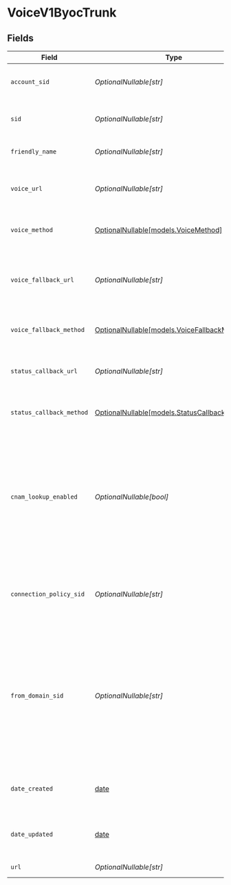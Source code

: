 # VoiceV1ByocTrunk


## Fields

| Field                                                                                                                                                                                                                                                                                                                                                                                  | Type                                                                                                                                                                                                                                                                                                                                                                                   | Required                                                                                                                                                                                                                                                                                                                                                                               | Description                                                                                                                                                                                                                                                                                                                                                                            |
| -------------------------------------------------------------------------------------------------------------------------------------------------------------------------------------------------------------------------------------------------------------------------------------------------------------------------------------------------------------------------------------- | -------------------------------------------------------------------------------------------------------------------------------------------------------------------------------------------------------------------------------------------------------------------------------------------------------------------------------------------------------------------------------------- | -------------------------------------------------------------------------------------------------------------------------------------------------------------------------------------------------------------------------------------------------------------------------------------------------------------------------------------------------------------------------------------- | -------------------------------------------------------------------------------------------------------------------------------------------------------------------------------------------------------------------------------------------------------------------------------------------------------------------------------------------------------------------------------------- |
| `account_sid`                                                                                                                                                                                                                                                                                                                                                                          | *OptionalNullable[str]*                                                                                                                                                                                                                                                                                                                                                                | :heavy_minus_sign:                                                                                                                                                                                                                                                                                                                                                                     | The SID of the [Account](https://www.twilio.com/docs/iam/api/account) that created the BYOC Trunk resource.                                                                                                                                                                                                                                                                            |
| `sid`                                                                                                                                                                                                                                                                                                                                                                                  | *OptionalNullable[str]*                                                                                                                                                                                                                                                                                                                                                                | :heavy_minus_sign:                                                                                                                                                                                                                                                                                                                                                                     | The unique string that that we created to identify the BYOC Trunk resource.                                                                                                                                                                                                                                                                                                            |
| `friendly_name`                                                                                                                                                                                                                                                                                                                                                                        | *OptionalNullable[str]*                                                                                                                                                                                                                                                                                                                                                                | :heavy_minus_sign:                                                                                                                                                                                                                                                                                                                                                                     | The string that you assigned to describe the resource.                                                                                                                                                                                                                                                                                                                                 |
| `voice_url`                                                                                                                                                                                                                                                                                                                                                                            | *OptionalNullable[str]*                                                                                                                                                                                                                                                                                                                                                                | :heavy_minus_sign:                                                                                                                                                                                                                                                                                                                                                                     | The URL we call using the `voice_method` when the BYOC Trunk receives a call.                                                                                                                                                                                                                                                                                                          |
| `voice_method`                                                                                                                                                                                                                                                                                                                                                                         | [OptionalNullable[models.VoiceMethod]](../models/voicemethod.md)                                                                                                                                                                                                                                                                                                                       | :heavy_minus_sign:                                                                                                                                                                                                                                                                                                                                                                     | The HTTP method we use to call `voice_url`. Can be: `GET` or `POST`.                                                                                                                                                                                                                                                                                                                   |
| `voice_fallback_url`                                                                                                                                                                                                                                                                                                                                                                   | *OptionalNullable[str]*                                                                                                                                                                                                                                                                                                                                                                | :heavy_minus_sign:                                                                                                                                                                                                                                                                                                                                                                     | The URL that we call when an error occurs while retrieving or executing the TwiML requested from `voice_url`.                                                                                                                                                                                                                                                                          |
| `voice_fallback_method`                                                                                                                                                                                                                                                                                                                                                                | [OptionalNullable[models.VoiceFallbackMethod]](../models/voicefallbackmethod.md)                                                                                                                                                                                                                                                                                                       | :heavy_minus_sign:                                                                                                                                                                                                                                                                                                                                                                     | The HTTP method we use to call `voice_fallback_url`. Can be: `GET` or `POST`.                                                                                                                                                                                                                                                                                                          |
| `status_callback_url`                                                                                                                                                                                                                                                                                                                                                                  | *OptionalNullable[str]*                                                                                                                                                                                                                                                                                                                                                                | :heavy_minus_sign:                                                                                                                                                                                                                                                                                                                                                                     | The URL that we call to pass status parameters (such as call ended) to your application.                                                                                                                                                                                                                                                                                               |
| `status_callback_method`                                                                                                                                                                                                                                                                                                                                                               | [OptionalNullable[models.StatusCallbackMethod]](../models/statuscallbackmethod.md)                                                                                                                                                                                                                                                                                                     | :heavy_minus_sign:                                                                                                                                                                                                                                                                                                                                                                     | The HTTP method we use to call `status_callback_url`. Either `GET` or `POST`.                                                                                                                                                                                                                                                                                                          |
| `cnam_lookup_enabled`                                                                                                                                                                                                                                                                                                                                                                  | *OptionalNullable[bool]*                                                                                                                                                                                                                                                                                                                                                               | :heavy_minus_sign:                                                                                                                                                                                                                                                                                                                                                                     | Whether Caller ID Name (CNAM) lookup is enabled for the trunk. If enabled, all inbound calls to the BYOC Trunk from the United States and Canada automatically perform a CNAM Lookup and display Caller ID data on your phone. See [CNAM Lookups](https://www.twilio.com/docs/sip-trunking#CNAM) for more information.                                                                 |
| `connection_policy_sid`                                                                                                                                                                                                                                                                                                                                                                | *OptionalNullable[str]*                                                                                                                                                                                                                                                                                                                                                                | :heavy_minus_sign:                                                                                                                                                                                                                                                                                                                                                                     | The SID of the Connection Policy that Twilio will use when routing traffic to your communications infrastructure.                                                                                                                                                                                                                                                                      |
| `from_domain_sid`                                                                                                                                                                                                                                                                                                                                                                      | *OptionalNullable[str]*                                                                                                                                                                                                                                                                                                                                                                | :heavy_minus_sign:                                                                                                                                                                                                                                                                                                                                                                     | The SID of the SIP Domain that should be used in the `From` header of originating calls sent to your SIP infrastructure. If your SIP infrastructure allows users to "call back" an incoming call, configure this with a [SIP Domain](https://www.twilio.com/docs/voice/api/sending-sip) to ensure proper routing. If not configured, the from domain will default to "sip.twilio.com". |
| `date_created`                                                                                                                                                                                                                                                                                                                                                                         | [date](https://docs.python.org/3/library/datetime.html#date-objects)                                                                                                                                                                                                                                                                                                                   | :heavy_minus_sign:                                                                                                                                                                                                                                                                                                                                                                     | The date and time in GMT that the resource was created specified in [RFC 2822](https://www.ietf.org/rfc/rfc2822.txt) format.                                                                                                                                                                                                                                                           |
| `date_updated`                                                                                                                                                                                                                                                                                                                                                                         | [date](https://docs.python.org/3/library/datetime.html#date-objects)                                                                                                                                                                                                                                                                                                                   | :heavy_minus_sign:                                                                                                                                                                                                                                                                                                                                                                     | The date and time in GMT that the resource was last updated specified in [RFC 2822](https://www.ietf.org/rfc/rfc2822.txt) format.                                                                                                                                                                                                                                                      |
| `url`                                                                                                                                                                                                                                                                                                                                                                                  | *OptionalNullable[str]*                                                                                                                                                                                                                                                                                                                                                                | :heavy_minus_sign:                                                                                                                                                                                                                                                                                                                                                                     | The absolute URL of the resource.                                                                                                                                                                                                                                                                                                                                                      |